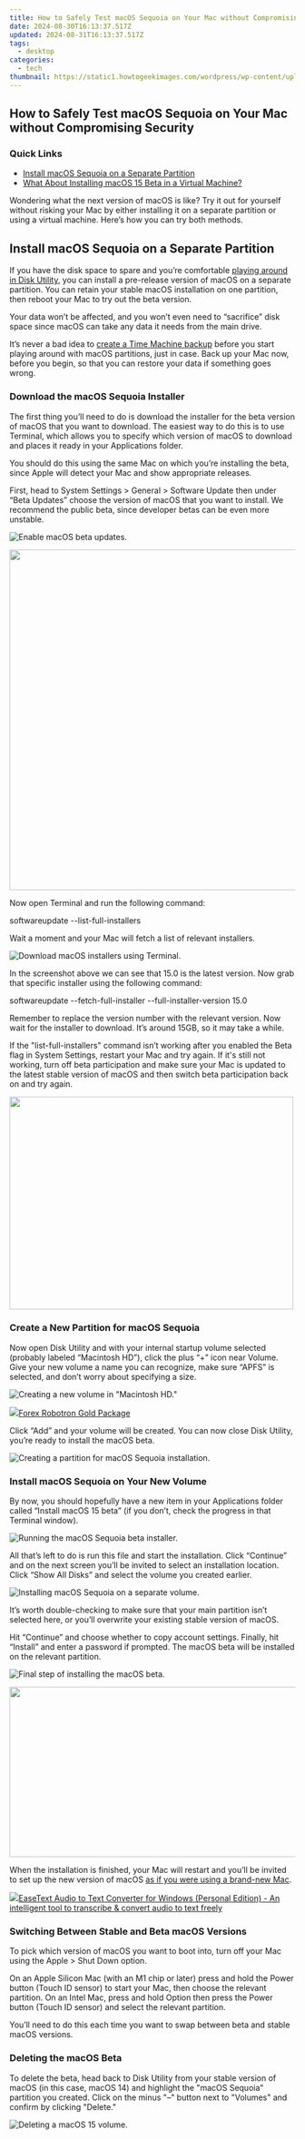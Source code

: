 ```yaml
---
title: How to Safely Test macOS Sequoia on Your Mac without Compromising Security
date: 2024-08-30T16:13:37.517Z
updated: 2024-08-31T16:13:37.517Z
tags:
  - desktop
categories:
  - tech
thumbnail: https://static1.howtogeekimages.com/wordpress/wp-content/uploads/2024/06/a-macbook-with-macos-15-coming-out-of-the-screen.jpg
---
```


## How to Safely Test macOS Sequoia on Your Mac without Compromising Security

### Quick Links

* [Install macOS Sequoia on a Separate Partition](https://mondly-stories.techidaily.com/a-complete-collection-of-top-16-german-gratefulness-statements/)
* [What About Installing macOS 15 Beta in a Virtual Machine?](https://fox-info.techidaily.com/horizon-captured-which-camera-takes-the-lead-in-2024/)

 Wondering what the next version of macOS is like? Try it out for yourself without risking your Mac by either installing it on a separate partition or using a virtual machine. Here’s how you can try both methods.

##  Install macOS Sequoia on a Separate Partition

 If you have the disk space to spare and you’re comfortable [playing around in Disk Utility](https://android-location-track.techidaily.com/in-2024-how-to-intercept-text-messages-on-vivo-y100i-power-5g-drfone-by-drfone-virtual-android/), you can install a pre-release version of macOS on a separate partition. You can retain your stable macOS installation on one partition, then reboot your Mac to try out the beta version.

 Your data won’t be affected, and you won’t even need to “sacrifice” disk space since macOS can take any data it needs from the main drive.

 It’s never a bad idea to [create a Time Machine backup](https://fox-hovers.techidaily.com/updated-2024-approved-navigating-the-path-free-and-safe-vlc-installer-for-macos-users/) before you start playing around with macOS partitions, just in case. Back up your Mac now, before you begin, so that you can restore your data if something goes wrong.

###  Download the macOS Sequoia Installer

 The first thing you’ll need to do is download the installer for the beta version of macOS that you want to download. The easiest way to do this is to use Terminal, which allows you to specify which version of macOS to download and places it ready in your Applications folder.

 You should do this using the same Mac on which you’re installing the beta, since Apple will detect your Mac and show appropriate releases.

 First, head to System Settings > General > Software Update then under “Beta Updates” choose the version of macOS that you want to install. We recommend the public beta, since developer betas can be even more unstable.

![Enable macOS beta updates.](https://static1.howtogeekimages.com/wordpress/wp-content/uploads/2024/08/screenshot-2024-08-16-at-09-18-17.png) 

<!-- affiliate ads begin -->
<a href="https://unicoeye.pxf.io/c/5597632/2084399/18498" target="_top" id="2084399"><img src="//a.impactradius-go.com/display-ad/18498-2084399" border="0" alt="" width="1125" height="600"/></a><img height="0" width="0" src="https://imp.pxf.io/i/5597632/2084399/18498" style="position:absolute;visibility:hidden;" border="0" />
<!-- affiliate ads end -->
 Now open Terminal and run the following command:

softwareupdate --list-full-installers

 Wait a moment and your Mac will fetch a list of relevant installers.

![Download macOS installers using Terminal.](https://static1.howtogeekimages.com/wordpress/wp-content/uploads/2024/08/screenshot-2024-08-16-at-12-15-13.png) 

 In the screenshot above we can see that 15.0 is the latest version. Now grab that specific installer using the following command:

softwareupdate --fetch-full-installer --full-installer-version 15.0

 Remember to replace the version number with the relevant version. Now wait for the installer to download. It’s around 15GB, so it may take a while.

 If the "list-full-installers" command isn’t working after you enabled the Beta flag in System Settings, restart your Mac and try again. If it's still not working, turn off beta participation and make sure your Mac is updated to the latest stable version of macOS and then switch beta participation back on and try again.

<!-- affiliate ads begin -->
<a href="https://electronicx.pxf.io/c/5597632/1872456/14483" target="_top" id="1872456"><img src="//a.impactradius-go.com/display-ad/14483-1872456" border="0" alt="" width="500" height="375"/></a><img height="0" width="0" src="https://imp.pxf.io/i/5597632/1872456/14483" style="position:absolute;visibility:hidden;" border="0" />
<!-- affiliate ads end -->
###  Create a New Partition for macOS Sequoia

 Now open Disk Utility and with your internal startup volume selected (probably labeled “Macintosh HD”), click the plus “+” icon near Volume. Give your new volume a name you can recognize, make sure “APFS” is selected, and don’t worry about specifying a size.

![Creating a new volume in "Macintosh HD."](https://static1.howtogeekimages.com/wordpress/wp-content/uploads/2024/08/screenshot-2024-08-16-at-14-50-04.png) 

<!-- affiliate ads begin -->
<a href="https://secure.2checkout.com/order/checkout.php?PRODS=4727541&QTY=1&AFFILIATE=108875&CART=1"><img src="https://secure.avangate.com/images/merchant/5f4f7141b65a730b4efb0e0d51f63e94/products/copy_copy_forexrobotronbox.gif" border="0">Forex Robotron Gold Package</a>
<!-- affiliate ads end -->
 Click “Add” and your volume will be created. You can now close Disk Utility, you’re ready to install the macOS beta.

![Creating a partition for macOS Sequoia installation.](https://static1.howtogeekimages.com/wordpress/wp-content/uploads/2024/08/screenshot-2024-08-16-at-14-55-38.png) 

###  Install macOS Sequoia on Your New Volume

 By now, you should hopefully have a new item in your Applications folder called “Install macOS 15 beta” (if you don’t, check the progress in that Terminal window).

![Running the macOS Sequoia beta installer.](https://static1.howtogeekimages.com/wordpress/wp-content/uploads/2024/08/screenshot-2024-08-16-at-14-51-57.png) 

 All that’s left to do is run this file and start the installation. Click “Continue” and on the next screen you’ll be invited to select an installation location. Click “Show All Disks” and select the volume you created earlier.

![Installing macOS Sequoia on a separate volume.](https://static1.howtogeekimages.com/wordpress/wp-content/uploads/2024/08/screenshot-2024-08-16-at-14-56-49.png) 

 It’s worth double-checking to make sure that your main partition isn’t selected here, or you’ll overwrite your existing stable version of macOS.

 Hit “Continue” and choose whether to copy account settings. Finally, hit “Install” and enter a password if prompted. The macOS beta will be installed on the relevant partition.

![Final step of installing the macOS beta.](https://static1.howtogeekimages.com/wordpress/wp-content/uploads/2024/08/screenshot-2024-08-16-at-14-57-35.png) 

<!-- affiliate ads begin -->
<a href="https://aofit.pxf.io/c/5597632/1399701/16396" target="_top" id="1399701"><img src="//a.impactradius-go.com/display-ad/16396-1399701" border="0" alt="" width="960" height="300"/></a><img height="0" width="0" src="https://imp.pxf.io/i/5597632/1399701/16396" style="position:absolute;visibility:hidden;" border="0" />
<!-- affiliate ads end -->
 When the installation is finished, your Mac will restart and you’ll be invited to set up the new version of macOS [as if you were using a brand-new Mac](https://tech-recovery.techidaily.com/how-can-you-legally-download-netflix-titles-for-offline-viewing-on-a-laptop/).

<!-- affiliate ads begin -->
<a href="https://secure.2checkout.com/order/checkout.php?PRODS=40203538&QTY=1&AFFILIATE=108875&CART=1"><img src="https://secure.avangate.com/images/merchant/cc4b82e826b52ec41c810301548e8f48/products/audio-to-text-transcription-software.png" border="0">EaseText Audio to Text Converter for Windows (Personal Edition) - An intelligent tool to transcribe & convert audio to text freely </a>
<!-- affiliate ads end -->
###  Switching Between Stable and Beta macOS Versions

 To pick which version of macOS you want to boot into, turn off your Mac using the Apple > Shut Down option.

 On an Apple Silicon Mac (with an M1 chip or later) press and hold the Power button (Touch ID sensor) to start your Mac, then choose the relevant partition. On an Intel Mac, press and hold Option then press the Power button (Touch ID sensor) and select the relevant partition.

 You’ll need to do this each time you want to swap between beta and stable macOS versions.

###  Deleting the macOS Beta

 To delete the beta, head back to Disk Utility from your stable version of macOS (in this case, macOS 14) and highlight the "macOS Sequoia" partition you created. Click on the minus "–" button next to "Volumes" and confirm by clicking "Delete."

![Deleting a macOS 15 volume.](https://static1.howtogeekimages.com/wordpress/wp-content/uploads/2024/08/screenshot-2024-08-16-at-15-00-57.png) 

<!-- affiliate ads begin -->
<span id="1793213">
					<video width="1080" height="1620" style="cursor:pointer"
           poster="//a.impactradius-go.com/display-clicktoplayimage/1793213.jpeg"
           onclick="if(!this.playClicked){this.play();this.setAttribute('controls',true);this.playClicked=true;}">
	   <source src="//a.impactradius-go.com/display-ad/19135-1793213">
	   <img src="//a.impactradius-go.com/display-clicktoplayimage/1793213.jpeg" style="border: none; height: 100%; width: 100%; object-fit: contain">
	</video>
	<div style="width:1080px;text-align:center"><a href="javascript:window.open(decodeURIComponent('https%3A%2F%2Ftinyland.pxf.io%2Fc%2F5597632%2F1793213%2F19135'), '_blank');void(0);">Click here</a></div>
</span>
<img height="0" width="0" src="https://imp.pxf.io/i/5597632/1793213/19135" style="position:absolute;visibility:hidden;" border="0" />
<!-- affiliate ads end -->
##  What About Installing macOS 15 Beta in a Virtual Machine?

 This is supposed to be the part of the guide where I tell you how installing macOS 15 in a virtual machine is the easiest, least risky option. That’s technically true, but getting any of the macOS 15 betas working in a virtual machine isn’t necessarily straightforward.

 It should be a simple case of downloading the relevant IPSW from [Apple’s Developer website](https://developer.apple.com/download/) (which is now free or using a [free IPSW downloader](https://github.com/blacktop/ipsw) to swipe the relevant IPSW file), creating a [virtual machine in free tools like UTM](https://some-approaches.techidaily.com/transformative-approaches-to-engaging-with-online-video-reviews-for-2024/) and Virtual Buddy or a [paid tool like Parallels Desktop](https://screen-mirror.techidaily.com/in-2024-how-to-cast-oneplus-11r-screen-to-pc-using-wifi-drfone-by-drfone-android/), and you’re off to the races.

 After trying for several hours on a fully updated macOS 14 host, I was unable to create a working virtual machine for macOS 15\. This included installing the Xcode 16 beta, extracting and installing mobile support installers from the app directory, and even installing device support packages from Apple Developer.

 In UTM and Virtual Buddy (both of which are based on QEMU), I got a generic “installation failed” message. Parallels Desktop managed to create a virtual machine that terminated during the installation.

![An unhelpful error message in UTM for Mac.](https://static1.howtogeekimages.com/wordpress/wp-content/uploads/2024/08/screenshot-2024-08-16-at-15-00-09.png) 

<!-- affiliate ads begin -->
<a href="https://secure.2checkout.com/order/checkout.php?PRODS=32667153&QTY=1&AFFILIATE=108875&CART=1"><img src="https://www.coolmuster.com/uploads/image/20201228/feature02.png" border="0"></a>
<!-- affiliate ads end -->
 There’s plenty of evidence online of people managing to get these methods working, and others failing miserably (as I did). This highlights the nature of pre-release software, where a few changes on Apple’s side can seemingly break compatibility with even paid virtualization solutions.

 And beta software is fleeting. While it’s likely that the final release of macOS 15 will work just fine in software like UTM and Parallels (just as macOS 14 does), the betas might never work.

 By the time you read this, there could be another beta out that fixes these issues and works fine. If you’re willing to give it a shot, we’ve included instructions below that might help.

###  Install macOS 15 Sequoia With UTM

**Download the Latest macOS and Xcode Beta** 

 To use a virtual machine like UTM, you’ll need to restore an IPSW image. These are provided by Apple with each beta release, and you can download them from [Apple’s Developer website](https://developer.apple.com/download/) (which is now free). Alternatively, you can use a [free IPSW downloader](https://github.com/blacktop/ipsw) to download the relevant IPSW file.

 You’ll also need to install “Device Support for macOS 15 beta” from the Apple Developer website.

**Create a Virtual Machine and Install macOS** 

 Once you’ve grabbed the latest beta version of macOS, it’s time to boot up UTM. Get started by clicking “Create a New Virtual Machine” and then choose “Virtualize” in the window that pops up.

 From here, select “macOS 12+” after which you’ll need to locate the IPSW file you downloaded using the “Browse” button.

 Now it’s time to configure your machine. Apple recommends at least 8GB RAM, but you can get away with 4GB if you’re tight on resources (remember this will be shared with the host machine). Next, specify four CPU cores, and nominate 80GB of disk space.

 Finally, give your machine a name and click “Save.” With your machine selected, click the “Play” button to get started. UTM will ask you if you want to install macOS, click “OK” and wait.

 read more

<!-- affiliate ads begin -->
<a href="https://lightailing.sjv.io/c/5597632/1638364/17190" target="_top" id="1638364"><img src="//a.impactradius-go.com/display-ad/17190-1638364" border="0" alt="" width="1280" height="720"/></a><img height="0" width="0" src="https://imp.pxf.io/i/5597632/1638364/17190" style="position:absolute;visibility:hidden;" border="0" />
<!-- affiliate ads end -->
###  Install macOS 15 Sequoia With Parallels Desktop

**Download the Latest macOS Beta IPSW** 

 To install macOS with Parallels Desktop, you’ll an IPSW image. Grab the latest version from [Apple’s Developer website](https://developer.apple.com/download/) (which is now free) or use a [free IPSW downloader](https://github.com/blacktop/ipsw) to download the relevant IPSW file.

 You’ll also need to install “Device Support for macOS 15 beta” from the Apple Developer website.

**Create a Virtual Machine and Install macOS** 

 Installing macOS in Parallels Desktop is really easy. First, open the app and click the plus “+” icon in Control Center. Choose “Install Windows, Linux, macOS from an image file” then click “Continue.”

 Drag your .IPSW file into the window, or click “select a file…” to locate it on your drive followed by “Continue.”

 Finally, click “Create” and wait for the installation process to complete.

 read more

---

 If you’d rather just find out what’s coming to your Mac without installing anything first, check out [our full roundup of the changes coming in macOS 15](https://youtube-tips.techidaily.com/approved-youtube-editing-essentials-the-ultimate-guide-post-upload-refinements/).

<ins class="adsbygoogle"
     style="display:block"
     data-ad-format="autorelaxed"
     data-ad-client="ca-pub-7571918770474297"
     data-ad-slot="1223367746"></ins>



<ins class="adsbygoogle"
     style="display:block"
     data-ad-client="ca-pub-7571918770474297"
     data-ad-slot="8358498916"
     data-ad-format="auto"
     data-full-width-responsive="true"></ins>


